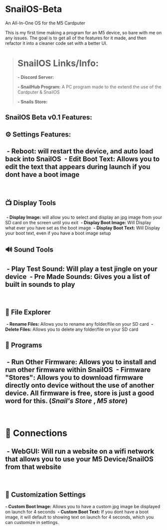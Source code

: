 # SnailOS-Beta
An All-In-One OS for the M5 Cardputer

This is my first time making a program for an M5 device, so bare with me on any issues. The goal is to get all of the features for it made, and then refactor it into a cleaner code set with a better UI.

> # SnailOS Links/Info:
>
> **- Discord Server:**
>
> **- SnailHub Program:** A PC program made to the extend the use of the Cardputer & SnailOS
>
> **- Snails Store:**

## SnailOS Beta v0.1 Features:

## :gear:﻿ Settings Features:
﻿
**- Reboot:** will restart the device, and auto load back into SnailOS 
﻿
**- Edit Boot Text:** Allows you to edit the text that appears during launch if you dont have a boot image
﻿
-----------------------------------
﻿
## :tv:﻿ Display Tools
﻿
**- Display Image:** will allow you to select and display an jpg image from your SD card on the screen until you exit
﻿
**- Display Boot Image:** Will Display what ever you have set as the boot image
﻿
**- Display Boot Text:** Will Display your boot text, even if you have a boot image setup
﻿
## :loud_sound:﻿ Sound Tools
﻿
**- Play Test Sound:** Will play a test jingle on your device
﻿
**- Pre Made Sounds:** Gives you a list of built in sounds to play
﻿
-----------------------------------
﻿
## :open_file_folder:﻿ File Explorer
﻿
**- Rename Files:** Allows you to rename any folder/file on your SD card
﻿
**- Delete Files:** Allows you to delete any folder/file on your SD card
﻿
## :minidisc:﻿ Programs
﻿
**- Run Other Firmware:** Allows you to install and run other firmware within SnailOS
﻿
**- Firmware "Stores":** Allows you to download firmware directly onto device without the use of another device. All firmware is free, store is just a good word for this. (*Snail's Store* , *M5 store*)
﻿
-----------------------------------
﻿
# :wireless:﻿ Connections
﻿
**- WebGUI:** Will run a website on a wifi network that allows you to use your M5 Device/SnailOS from that website
﻿
-----------------------------------
﻿
## :art:﻿ Customization Settings
**- Custom Boot Image:** Allows you to have a custom jpg image be displayed on launch for 4 seconds
﻿
**- Custom Boot Text:** If you dont have a boot image, it will default to showing text on launch for 4 seconds, which you can customize in settings.
